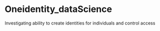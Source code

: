 # Oneidentity_dataScience
Investigating ability to create identities for individuals and control access
